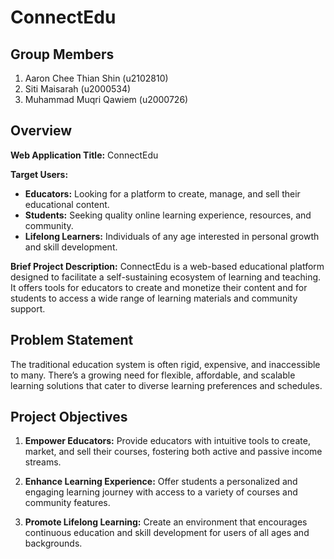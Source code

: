 # ConnectEdu
## __Group Members__
1. Aaron Chee Thian Shin (u2102810)
2. Siti Maisarah (u2000534)
3. Muhammad Muqri Qawiem (u2000726)
## Overview

**Web Application Title:** ConnectEdu

**Target Users:**
- **Educators:** Looking for a platform to create, manage, and sell their educational content.
- **Students:** Seeking quality online learning experience, resources, and community.
- **Lifelong Learners:** Individuals of any age interested in personal growth and skill development.

**Brief Project Description:**
ConnectEdu is a web-based educational platform designed to facilitate a self-sustaining ecosystem of learning and teaching. It offers tools for educators to create and monetize their content and for students to access a wide range of learning materials and community support.

## Problem Statement
The traditional education system is often rigid, expensive, and inaccessible to many. There’s a growing need for flexible, affordable, and scalable learning solutions that cater to diverse learning preferences and schedules.

## Project Objectives
1. **Empower Educators:** Provide educators with intuitive tools to create, market, and sell their courses, fostering both active and passive income streams.
   
2. **Enhance Learning Experience:** Offer students a personalized and engaging learning journey with access to a variety of courses and community features.
   
3. **Promote Lifelong Learning:** Create an environment that encourages continuous education and skill development for users of all ages and backgrounds.
